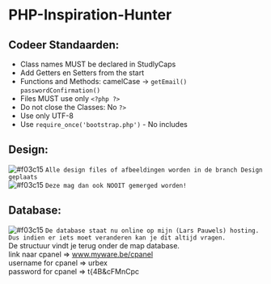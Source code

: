 # PHP-Inspiration-Hunter


## Codeer Standaarden:
- Class names MUST be declared in StudlyCaps
- Add Getters en Setters from the start
- Functions and Methods: camelCase -> `getEmail()`  `passwordConfirmation()`
- Files MUST use only `<?php ?>`
- Do not close the Classes: No `?>`
- Use only UTF-8
- Use `require_once('bootstrap.php')` - No includes

## Design:
![#f03c15](https://placehold.it/15/f03c15/000000?text=+) `Alle design files of afbeeldingen worden in de branch Design geplaats`<br>
![#f03c15](https://placehold.it/15/f03c15/000000?text=+) `Deze mag dan ook NOOIT gemerged worden!`

## Database:
![#f03c15](https://placehold.it/15/f03c15/000000?text=+) `De database staat nu online op mijn (Lars Pauwels) hosting. Dus indien er iets moet veranderen kan je dit altijd vragen.`<br>
De structuur vindt je terug onder de map database.</br>
link naar cpanel => www.myware.be/cpanel</br>
username for cpanel => urbex</br>
password for cpanel => t{4B&cFMnCpc
